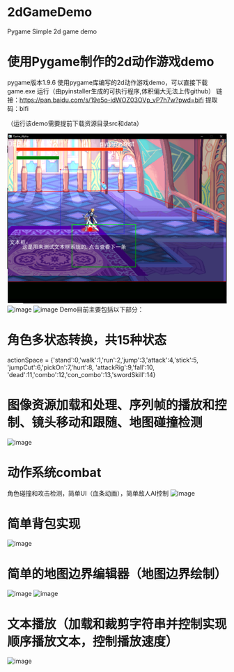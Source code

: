 # 2dGameDemo
Pygame Simple 2d game demo

# 使用Pygame制作的2d动作游戏demo
pygame版本1.9.6
使用pygame库编写的2d动作游戏demo，可以直接下载game.exe 运行（由pyinstaller生成的可执行程序,体积偏大无法上传github）
链接：https://pan.baidu.com/s/19e5o-idWOZ03OVp_vP7h7w?pwd=bifi 
提取码：bifi 

（运行该demo需要提前下载资源目录src和data）


![image](https://raw.githubusercontent.com/Cerber2ol8/2dGameDemo/master/imgs/01.png)
![image](https://raw.github.com/Cerber2ol8/2dGameDemo/master/imgs/02.png)
![image](https://raw.github.com/Cerber2ol8/2dGameDemo/master/imgs/03.png)
Demo目前主要包括以下部分：

# 角色多状态转换，共15种状态
actionSpace = {'stand':0,'walk':1,'run':2,'jump':3,'attack':4,'stick':5, 
'jumpCut':6,'pickOn':7,'hurt':8, 'attackRig':9,'fall':10,
'dead':11,'combo':12,'con_combo':13,'swordSkill':14}  

# 图像资源加载和处理、序列帧的播放和控制、镜头移动和跟随、地图碰撞检测
![image](https://github.com/Cerber2ol8/2dGameDemo/blob/c23c257b41816d506c8e72ffeaf1a6153e151c36/imgs/normal.gif)

# 动作系统combat
角色碰撞和攻击检测，简单UI（血条动画），简单敌人AI控制
![image](https://raw.github.com/Cerber2ol8/2dGameDemo/master/imgs/combat.gif)
# 简单背包实现
![image](https://raw.github.com/Cerber2ol8/2dGameDemo/master/imgs/04.png)

# 简单的地图边界编辑器（地图边界绘制）
![image](https://raw.github.com/Cerber2ol8/2dGameDemo/master/imgs/05.png)
![image](https://raw.github.com/Cerber2ol8/2dGameDemo/master/imgs/06.png)
# 文本播放（加载和裁剪字符串并控制实现顺序播放文本，控制播放速度）
![image](https://raw.github.com/Cerber2ol8/2dGameDemo/master/imgs/textbox.gif)
